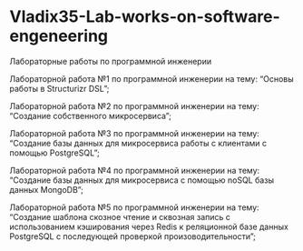 # Vladix35-Lab-works-on-software-engeneering
Лабораторные работы по программной инженерии



Лабораторной работа №1 по программной инженерии на тему: “Основы работы в Structurizr DSL”;

Лабораторной работа №2 по программной инженерии на тему: “Создание собственного микросервиса”;

Лабораторной работа №3 по программной инженерии на тему: “Создание базы данных для микросервиса работы с клиентами с помощью PostgreSQL”;

Лабораторной работа №4 по программной инженерии на тему: “Создание базы данных для микросервиса с помощью noSQL базы данных MongoDB”;

Лабораторной работа №5 по программной инженерии на тему: “Создание шаблона скозное чтение и сквозная запись с использованием кэширования через Redis к реляционной базе данных PostgreSQL с последующей проверкой произоводительности”;
